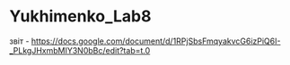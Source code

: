 # Yukhimenko_Lab8
звіт - https://docs.google.com/document/d/1RPjSbsFmqyakvcG6izPiQ6I-_PLkgJHxmbMIY3N0bBc/edit?tab=t.0

